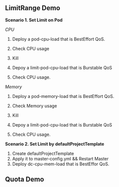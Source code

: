 LimitRange Demo
---

**Scenario 1. Set Limit on Pod**

*CPU*
1. Deploy a pod-cpu-load that is BestEffort QoS.

2. Check CPU usage

3. Kill

4. Depoy a limit-pod-cpu-load that is Burstable QoS

5. Check CPU usage.

*Memory*
1. Deploy a pod-memory-load that is BestEffort QoS.

2. Check Memory usage

3. Kill

4. Depoy a limit-pod-cpu-load that is Burstable QoS

5. Check CPU usage.



**Scenario 2. Set Limit by defaultProjectTemplate**
1. Create defaultProjectTemplate
2. Apply it to master-config.yml && Restart Master
3. Deploy dc-cpu-mem-load that is BestEffor QoS.


Quota Demo
---




